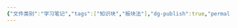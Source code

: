 ```yaml
---
{"文件类别":"学习笔记","tags":["知识块","板块法"],"dg-publish":true,"permalink":"/学习笔记/知识点cheese/继承法/","dgPassFrontmatter":true,"created":"2024-07-01T22:33:16.285+08:00","updated":"2024-09-11T12:08:23.376+08:00"}
---
```


